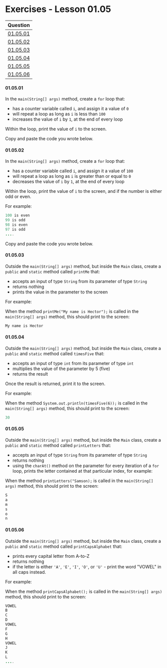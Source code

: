# Exercises - Lesson 01.05

|Question|
|:-:|
|[01.05.01](https://github.com/joinpursuit/Pursuit-Core-Android/blob/master/cohort_5.4/unit_01/exercises/exercises_01_05_for_loops_and_methods.md#010501)|
|[01.05.02](https://github.com/joinpursuit/Pursuit-Core-Android/blob/master/cohort_5.4/unit_01/exercises/exercises_01_05_for_loops_and_methods.md#010502)|
|[01.05.03](https://github.com/joinpursuit/Pursuit-Core-Android/blob/master/cohort_5.4/unit_01/exercises/exercises_01_05_for_loops_and_methods.md#010503)|
|[01.05.04](https://github.com/joinpursuit/Pursuit-Core-Android/blob/master/cohort_5.4/unit_01/exercises/exercises_01_05_for_loops_and_methods.md#010504)|
|[01.05.05](https://github.com/joinpursuit/Pursuit-Core-Android/blob/master/cohort_5.4/unit_01/exercises/exercises_01_05_for_loops_and_methods.md#010505)|
|[01.05.06](https://github.com/joinpursuit/Pursuit-Core-Android/blob/master/cohort_5.4/unit_01/exercises/exercises_01_05_for_loops_and_methods.md#010506)|

#### 01.05.01

In the `main(String[] args)` method, create a `for` loop that:

* has a counter variable called `i`, and assign it a value of `0`
* will repeat a loop as long as `i` is less than `100`
* increases the value of `i` by `1`, at the end of every loop

Within the loop, print the value of `i` to the screen.

Copy and paste the code you wrote below.

#### 01.05.02

In the `main(String[] args)` method, create a `for` loop that:

* has a counter variable called `i`, and assign it a value of `100`
* will repeat a loop as long as `i` is greater than or equal to `0`
* decreases the value of `i` by `1`, at the end of every loop

Within the loop, print the value of `i` to the screen, and if the number is either odd or even.

For example:

```java
100 is even
99 is odd
98 is even
97 is odd
....
```

Copy and paste the code you wrote below.
 
#### 01.05.03

Outside the `main(String[] args)` method, but inside the `Main` class, create a `public` and  `static` method called `printMe` that:

* accepts an input of type `String` from its parameter of type `String`
* returns nothing
* prints the value in the parameter to the screen

For example:

When the method `printMe("My name is Hector");` is called in the `main(String[] args)` method, this should print to the screen:

```java
My name is Hector
```

#### 01.05.04 

Outside the `main(String[] args)` method, but inside the `Main` class, create a `public` and  `static` method called `timesFive` that:

* accepts an input of type `int` from its parameter of type `int`
* multiplies the value of the parameter by 5 (five)
* returns the result

Once the result is returned, print it to the screen.

For example:

When the method `System.out.println(timesFive(6));` is called in the `main(String[] args)` method, this should print to the screen:

```java
30
```

#### 01.05.05

Outside the `main(String[] args)` method, but inside the `Main` class, create a `public` and  `static` method called `printLetters` that:

* accepts an input of type `String` from its parameter of type `String`
* returns nothing
* using the `charAt()` method on the parameter for every iteration of a `for` loop, prints the letter contained at that particular index, for example:

When the method `printLetters("Samson);` is called in the `main(String[] args)` method, this should print to the screen:

```java
S
a
m
s
o
n
```

#### 01.05.06

Outside the `main(String[] args)` method, but inside the `Main` class, create a `public` and  `static` method called `printCapsAlphabet` that:

* prints every capital letter from A-to-Z
* returns nothing
* if the letter is either `'A'`, `'E'`, `'I'`, `'O'`, or `'U'` - print the word "VOWEL" in all caps instead.

For example:

When the method `printCapsAlphabet();` is called in the `main(String[] args)` method, this should print to the screen:

```java
VOWEL
B
C
D
VOWEL
F
G
H
VOWEL
J
K
L
....
```
